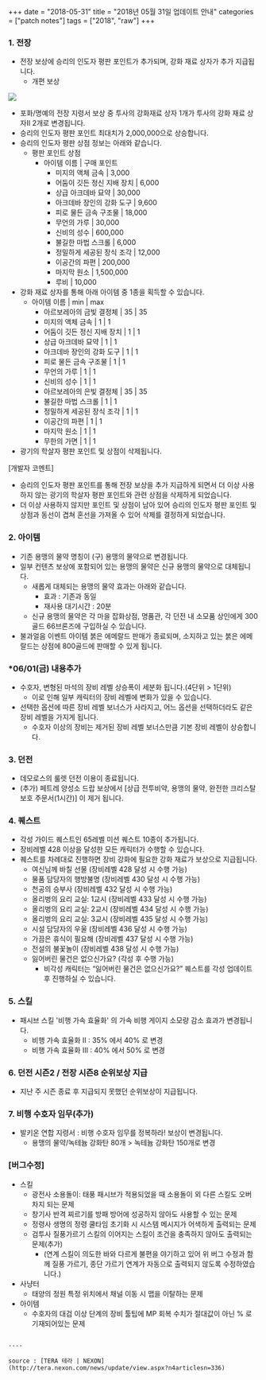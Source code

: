 +++
date = "2018-05-31"
title = "2018년 05월 31일 업데이트 안내"
categories = ["patch notes"]
tags = ["2018", "raw"]
+++

### 1. 전장
- 전장 보상에 승리의 인도자 평판 포인트가 추가되며, 강화 재료 상자가 추가 지급됩니다.
  - 개편 보상

![](https://seraphinush-gaming.github.io/mysterium/images/patch-notes/2018-08-31-1.png)

  - 포화/명예의 전장 지령서 보상 중 투사의 강화재료 상자 1개가 투사의 강화 재료 상자II 2개로 변경됩니다.
  - 승리의 인도자 평판 포인트 최대치가 2,000,000으로 상승합니다.
  - 승리의 인도자 평판 상점 정보는 아래와 같습니다.
    - 평판 포인트 상점
      - 아이템 이름 | 구매 포인트
        - 미지의 액체 금속 | 3,000
        - 어둠이 깃든 정신 지배 장치 | 6,000
        - 상급 아크데바 묘약 | 30,000
        - 아크데바 장인의 강화 도구 | 9,600
        - 피로 물든 금속 구조물 | 18,000
        - 무언의 가루 | 30,000
        - 신비의 성수 | 600,000
        - 불길한 마법 스크롤 | 6,000
        - 정밀하게 세공된 장식 조각 | 12,000
        - 이공간의 파편 | 200,000
        - 마지막 원소 | 1,500,000
        - 루비 | 10,000
  - 강화 재료 상자를 통해 아래 아이템 중 1종을 획득할 수 있습니다.
    - 아이템 이름 | min | max
      - 아르보레아의 금빛 결정체 | 35 | 35
      - 미지의 액체 금속 | 1 | 1
      - 어둠이 깃든 정신 지배 장치 | 1 | 1
      - 상급 아크데바 묘약 | 1 | 1
      - 아크데바 장인의 강화 도구 | 1 | 1
      - 피로 물든 금속 구조물 | 1 | 1
      - 무언의 가루 | 1 | 1
      - 신비의 성수 | 1 | 1
      - 아르보레아의 은빛 결정체 | 35 | 35
      - 불길한 마법 스크롤 | 1 | 1
      - 정밀하게 세공된 장식 조각 | 1 | 1
      - 이공간의 파편 | 1 | 1
      - 마지막 원소 | 1 | 1
      - 무한의 가면 | 1 | 1
  - 광기의 학살자 평판 포인트 및 상점이 삭제됩니다.

[개발자 코멘트]
- 승리의 인도자 평판 포인트를 통해 전장 보상을 추가 지급하게 되면서 더 이상 사용하지 않는 광기의 학살자 평판 포인트와 관련 상점을 삭제하게 되었습니다. 
- 더 이상 사용하지 않지만 포인트 및 상점이 남아 있어 승리의 인도자 평판 포인트 및 상점과 동선이 겹쳐 혼선을 가져올 수 있어 삭제를 결정하게 되었습니다.

### 2. 아이템
- 기존 용맹의 물약 명칭이 (구) 용맹의 물약으로 변경됩니다.
- 일부 컨텐츠 보상에 포함되어 있는 용맹의 물약은 신규 용맹의 물약으로 대체됩니다.
  - 새롭게 대체되는 용맹의 물약 효과는 아래와 같습니다.
    - 효과 : 기존과 동일
    - 재사용 대기시간 : 20분
  - 신규 용맹의 물약은 각 마을 잡화상점, 명품관, 각 던전 내 소모품 상인에게 300골드 66브론즈에 구입하실 수 있습니다.
- 불과얼음 이벤트 아이템 붉은 에메랄드 판매가 종료되며, 소지하고 있는 붉은 에메랄드는 상점에 800골드에 판매할 수 있게 됩니다.

### *06/01(금) 내용추가
- 수호자, 변형된 마석의 장비 레벨 상승폭이 세분화 됩니다.(4단위 > 1단위)
  - 이로 인해 일부 캐릭터의 장비 레벨에 변화가 있을 수 있습니다.
- 선택한 옵션에 따른 장비 레벨 보너스가 사라지고, 어느 옵션을 선택하더라도 같은 장비 레벨을 가지게 됩니다.
  - 수호자 이상의 장비는 제거된 장비 레벨 보너스만큼 기본 장비 레벨이 상승합니다.

### 3. 던전
- 데모로스의 룰렛 던전 이용이 종료됩니다.
- (추가) 페트레 양성소 드랍 보상에서 [상급 전투비약, 용맹의 물약, 완전한 크리스탈 보호 주문서(1시간)] 이 제거 됩니다.

### 4. 퀘스트
- 각성 가이드 퀘스트인 65레벨 미션 퀘스트 10종이 추가됩니다.
- 장비레벨 428 이상을 달성한 모든 캐릭터가 수행할 수 있습니다.
- 퀘스트를 차례대로 진행하면 장비 강화에 필요한 강화 재료가 보상으로 지급됩니다.
  - 여신님께 바칠 선물 (장비레벨 428 달성 시 수행 가능)
  - 물품 담당자의 행방불명 (장비레벨 430 달성 시 수행 가능)
  - 천공의 승부사 (장비레벨 432 달성 시 수행 가능)
  - 올리벙의 요리 교실: 1교시 (장비레벨 433 달성 시 수행 가능)
  - 올리벙의 요리 교실: 2교시 (장비레벨 434 달성 시 수행 가능)
  - 올리벙의 요리 교실: 3교시 (장비레벨 435 달성 시 수행 가능)
  - 시설 담당자의 우울 (장비레벨 436 달성 시 수행 가능)
  - 가끔은 휴식이 필요해 (장비레벨 437 달성 시 수행 가능)
  - 전설의 불꽃놀이 (장비레벨 438 달성 시 수행 가능)
  - 잃어버린 물건은 없으신가요? (각성 후 수행 가능)
    - 비각성 캐릭터는 “잃어버린 물건은 없으신가요?” 퀘스트를 각성 업데이트 후 진행하실 수 있습니다.

### 5. 스킬
- 패시브 스킬 '비행 가속 효율화' 의 가속 비행 게이지 소모량 감소 효과가 변경됩니다.
  - 비행 가속 효율화 II : 35% 에서 40% 로 변경
  - 비행 가속 효율화 III : 40% 에서 50% 로 변경

### 6. 던전 시즌2 / 전장 시즌8 순위보상 지급
- 지난 주 시즌 종료 후 지급되지 못했던 순위보상이 지급됩니다.

### 7. 비행 수호자 임무(추가)
- 발키온 연합 지령서 : 비행 수호자 임무를 정복하라! 보상이 변경됩니다.
  -  용맹의 물약/녹테늄 강화탄 80개 > 녹테늄 강화탄 150개로 변경

### [버그수정]
- 스킬
  - 광전사 소용돌이: 태풍 패시브가 적용되었을 때 소용돌이 외 다른 스킬도 오버 차지 되는 문제
  - 창기사 반격 찌르기를 방패 방어에 성공하지 않아도 사용할 수 있는 문제
  - 정령사 생명의 정령 쿨타임 초기화 시 시스템 메시지가 어색하게 출력되는 문제
  - 검투사 질풍가르기 스킬의 이어지는 스킬이 조건을 충족하지 않아도 출력되는 문제(추가)
    - (연계 스킬이 의도한 바와 다르게 불편을 야기하고 있어 위 버그 수정과 함께 질풍 가르기, 종단 가르기 연계가 자동으로 출력되지 않도록 수정하였습니다.)
- 사냥터
  - 태양의 정원 특정 위치에서 채널 이동 시 맵을 이탈하는 문제
- 아이템
  - 수호자의 대검 이상 단계의 장비 툴팁에 MP 회복 수치가 절대값이 아닌 % 로 기재되어있는 문제
```

----

source : [TERA 테라 | NEXON](http://tera.nexon.com/news/update/view.aspx?n4articlesn=336)

